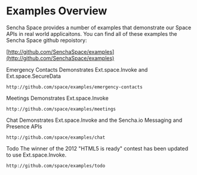 # Examples Overview

Sencha Space provides a number of examples that demonstrate our Space APIs in real world applicaitons.
You can find all of these examples the Sencha Space github repoistory:

[http://github.com/SenchaSpace/examples](http://github.com/SenchaSpace/examples)

Emergency Contacts
	Demonstrates Ext.space.Invoke and Ext.space.SecureData


	http://github.com/space/examples/emergency-contacts


Meetings
	Demonstrates Ext.space.Invoke


	http://github.com/space/examples/meetings
	

Chat
	Demonstrates Ext.space.Invoke and the Sencha.io Messaging and Presence APIs


	http://github.com/space/examples/chat
	


Todo
	The winner of the 2012 "HTML5 is ready" contest has been updated to use Ext.space.Invoke. 


	http://github.com/space/examples/todo
	